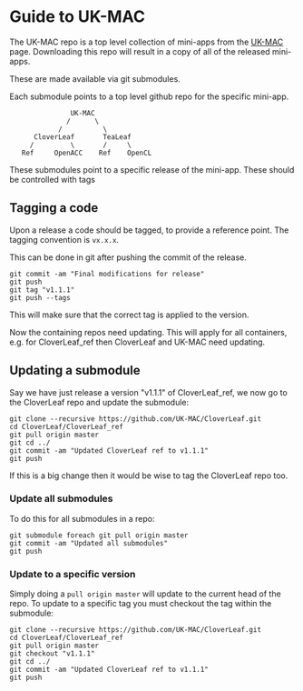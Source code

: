 # Guide to UK-MAC

The UK-MAC repo is a top level collection of mini-apps from the [UK-MAC](http://uk-mac.github.io) page.
Downloading this repo will result in a copy of all of the released mini-apps.

These are made available via git submodules.

Each submodule points to a top level github repo for the specific mini-app.

```
               UK-MAC
              /      \
            /          \         
      CloverLeaf       TeaLeaf
     /         \       /     \
   Ref     OpenACC    Ref    OpenCL

```

These submodules point to a specific release of the mini-app.
These should be controlled with tags

##  Tagging a code

Upon a release a code should be tagged, to provide a reference point.
The tagging convention is `vx.x.x`.

This can be done in git after pushing the commit of the release.

```
git commit -am "Final modifications for release"
git push
git tag "v1.1.1"
git push --tags
```

This will make sure that the correct tag is applied to the version.

Now the containing repos need updating.
This will apply for all containers, e.g. for CloverLeaf_ref then CloverLeaf and UK-MAC need updating. 


## Updating a submodule

Say we have just release a version "v1.1.1" of CloverLeaf_ref, we now go to the CloverLeaf repo and update the submodule:

```
git clone --recursive https://github.com/UK-MAC/CloverLeaf.git
cd CloverLeaf/CloverLeaf_ref
git pull origin master
git cd ../
git commit -am "Updated CloverLeaf ref to v1.1.1"
git push
```

If this is a big change then it would be wise to tag the CloverLeaf repo too.

### Update all submodules

To do this for all submodules in a repo:
```
git submodule foreach git pull origin master
git commit -am "Updated all submodules"
git push
```


### Update to a specific version

Simply doing a `pull origin master` will update to the current head of the repo.
To update to a specific tag you must checkout the tag within the submodule:

```
git clone --recursive https://github.com/UK-MAC/CloverLeaf.git
cd CloverLeaf/CloverLeaf_ref
git pull origin master
git checkout "v1.1.1"
git cd ../
git commit -am "Updated CloverLeaf ref to v1.1.1"
git push
```


